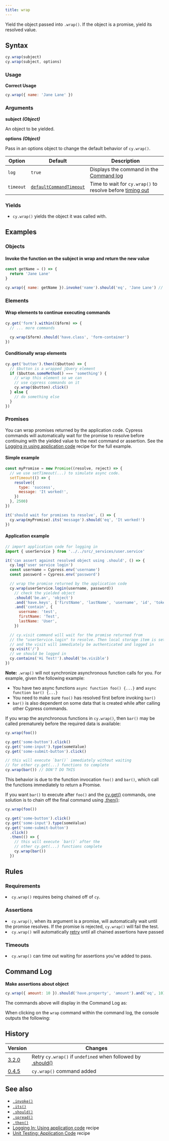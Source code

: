 ```yaml
---
title: wrap
---
```


Yield the object passed into `.wrap()`. If the object is a promise, yield its
resolved value.

## Syntax

```javascript
cy.wrap(subject)
cy.wrap(subject, options)
```

### Usage

**<Icon name="check-circle" color="green"></Icon> Correct Usage**

```javascript
cy.wrap({ name: 'Jane Lane' })
```

### Arguments

**<Icon name="angle-right"></Icon> subject** **_(Object)_**

An object to be yielded.

**<Icon name="angle-right"></Icon> options** **_(Object)_**

Pass in an options object to change the default behavior of `cy.wrap()`.

| Option    | Default                                                              | Description                                                                              |
| --------- | -------------------------------------------------------------------- | ---------------------------------------------------------------------------------------- |
| `log`     | `true`                                                               | Displays the command in the [Command log](/guides/core-concepts/cypress-app#Command-Log) |
| `timeout` | [`defaultCommandTimeout`](/guides/references/configuration#Timeouts) | Time to wait for `cy.wrap()` to resolve before [timing out](#Timeouts)                   |

### Yields [<Icon name="question-circle"/>](/guides/core-concepts/introduction-to-cypress#Subject-Management)

- `cy.wrap()` yields the object it was called with.

## Examples

### Objects

#### Invoke the function on the subject in wrap and return the new value

```javascript
const getName = () => {
  return 'Jane Lane'
}

cy.wrap({ name: getName }).invoke('name').should('eq', 'Jane Lane') // true
```

### Elements

#### Wrap elements to continue executing commands

```javascript
cy.get('form').within(($form) => {
  // ... more commands

  cy.wrap($form).should('have.class', 'form-container')
})
```

#### Conditionally wrap elements

```javascript
cy.get('button').then(($button) => {
  // $button is a wrapped jQuery element
  if ($button.someMethod() === 'something') {
    // wrap this element so we can
    // use cypress commands on it
    cy.wrap($button).click()
  } else {
    // do something else
  }
})
```

### Promises

You can wrap promises returned by the application code. Cypress commands will
automatically wait for the promise to resolve before continuing with the yielded
value to the next command or assertion. See the
[Logging in using application code](/examples/examples/recipes#Logging-In)
recipe for the full example.

#### Simple example

```js
const myPromise = new Promise((resolve, reject) => {
  // we use setTimeout(...) to simulate async code.
  setTimeout(() => {
    resolve({
      type: 'success',
      message: 'It worked!',
    })
  }, 2500)
})

it('should wait for promises to resolve', () => {
  cy.wrap(myPromise).its('message').should('eq', 'It worked!')
})
```

<DocsImage src="/img/api/wrap/cypress-wrapped-promise-waits-to-resolve.gif" alt="Wrap of promises" ></DocsImage>

#### Application example <E2EOnlyBadge />

```javascript
// import application code for logging in
import { userService } from '../../src/_services/user.service'

it('can assert against resolved object using .should', () => {
  cy.log('user service login')
  const username = Cypress.env('username')
  const password = Cypress.env('password')

  // wrap the promise returned by the application code
  cy.wrap(userService.login(username, password))
    // check the yielded object
    .should('be.an', 'object')
    .and('have.keys', ['firstName', 'lastName', 'username', 'id', 'token'])
    .and('contain', {
      username: 'test',
      firstName: 'Test',
      lastName: 'User',
    })

  // cy.visit command will wait for the promise returned from
  // the "userService.login" to resolve. Then local storage item is set
  // and the visit will immediately be authenticated and logged in
  cy.visit('/')
  // we should be logged in
  cy.contains('Hi Test!').should('be.visible')
})
```

**Note:** `.wrap()` will not synchronize asynchronous function calls for you.
For example, given the following example:

- You have two async functions `async function foo() {...}` and
  `async function bar() {...}`
- You need to make sure `foo()` has resolved first before invoking `bar()`
- `bar()` is also dependent on some data that is created while after calling
  other Cypress commands.

**<Icon name="exclamation-triangle" color="red"></Icon>** If you wrap the
asynchronous functions in `cy.wrap()`, then `bar()` may be called prematurely
before the required data is available:

```javascript
cy.wrap(foo())

cy.get('some-button').click()
cy.get('some-input').type(someValue)
cy.get('some-submit-button').click()

// this will execute `bar()` immediately without waiting
// for other cy.get(...) functions to complete
cy.wrap(bar()) // DON'T DO THIS
```

This behavior is due to the function invocation `foo()` and `bar()`, which call
the functions immediately to return a Promise.

**<Icon name="check-circle" color="green"></Icon>** If you want `bar()` to
execute after `foo()` and the [cy.get()](/api/commands/get) commands, one
solution is to chain off the final command using [.then()](/api/commands/then):

```javascript
cy.wrap(foo())

cy.get('some-button').click()
cy.get('some-input').type(someValue)
cy.get('some-submit-button')
  .click()
  .then(() => {
    // this will execute `bar()` after the
    // other cy.get(...) functions complete
    cy.wrap(bar())
  })
```

## Rules

### Requirements [<Icon name="question-circle"/>](/guides/core-concepts/introduction-to-cypress#Chains-of-Commands)

<List><li>`cy.wrap()` requires being chained off of `cy`.</li></List>

### Assertions [<Icon name="question-circle"/>](/guides/core-concepts/introduction-to-cypress#Assertions)

<List><li>`cy.wrap()`, when its argument is a promise, will automatically wait
until the promise resolves. If the promise is rejected, `cy.wrap()` will fail
the test.</li><li>`cy.wrap()` will automatically
[retry](/guides/core-concepts/retry-ability) until all chained assertions have
passed</li></List>

### Timeouts [<Icon name="question-circle"/>](/guides/core-concepts/introduction-to-cypress#Timeouts)

<List><li>`cy.wrap()` can time out waiting for assertions you've added to
pass.</li></List>

## Command Log

**Make assertions about object**

```javascript
cy.wrap({ amount: 10 }).should('have.property', 'amount').and('eq', 10)
```

The commands above will display in the Command Log as:

<DocsImage src="/img/api/wrap/wrapped-object-in-cypress-tests.png" alt="Command Log wrap" ></DocsImage>

When clicking on the `wrap` command within the command log, the console outputs
the following:

<DocsImage src="/img/api/wrap/console-log-only-shows-yield-of-wrap.png" alt="Console Log wrap" ></DocsImage>

## History

| Version                                     | Changes                                                                             |
| ------------------------------------------- | ----------------------------------------------------------------------------------- |
| [3.2.0](/guides/references/changelog#3-2-0) | Retry `cy.wrap()` if `undefined` when followed by [.should()](/api/commands/should) |
| [0.4.5](/guides/references/changelog#0.4.5) | `cy.wrap()` command added                                                           |

## See also

- [`.invoke()`](/api/commands/invoke)
- [`.its()`](/api/commands/its)
- [`.should()`](/api/commands/should)
- [`.spread()`](/api/commands/spread)
- [`.then()`](/api/commands/then)
- [Logging In: Using application code](/examples/examples/recipes#Logging-In)
  recipe
- [Unit Testing: Application Code](/examples/examples/recipes#Unit-Testing)
  recipe
